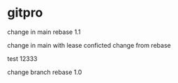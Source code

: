 # gitpro

change in main rebase 1.1

change in main with lease
conficted change from rebase

test 12333

change branch rebase 1.0